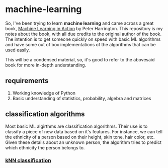 # machine-learning

So, I've been trying to learn **machine learning** and came across a great book, [Machine Learning in Action](https://www.manning.com/books/machine-learning-in-action) by Peter Harrington. This repository is my notes about the book, with all due credits to the original author of the book. The intention is to get someone quickly on speed with basic ML algorithms and have some out of box implementations of the algorithms that can be used easily.

This will be a condensed material, so, it's good to refer to the abovesaid book for more in-depth understanding.

## requirements
1. Working knowledge of Python 
2. Basic understanding of statistics, probability, algebra and matrices


## classification algorithms
Most basic ML algirthms are classification algorithms. Their use is to classify a piece of new data based on it's features. For instance, we can tell the ethnicity of a person based on their height, skin tone, hair color, etc. Given these details about an unknown person, the algorithm tries to predict which ethnicity the person belongs to. 

### [kNN classification](kNN/README.md)